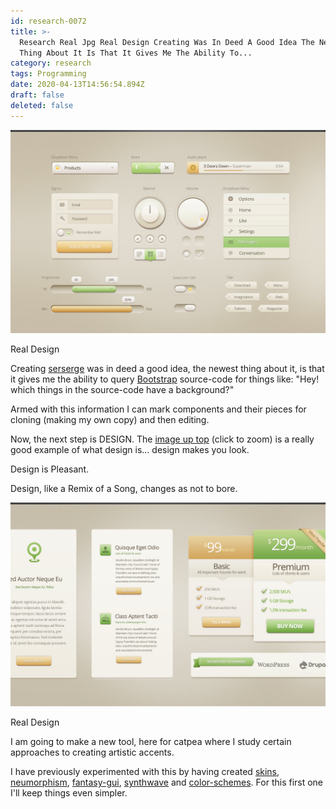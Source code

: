 ```yaml
---
id: research-0072
title: >-
  Research Real Jpg Real Design Creating Was In Deed A Good Idea The Newest
  Thing About It Is That It Gives Me The Ability To...
category: research
tags: Programming
date: 2020-04-13T14:56:54.894Z
draft: false
deleted: false
---
```


![Real](image/research-0072-real.jpg)

Real Design

Creating [serserge](https://github.com/fantasyui-com/serserge) was in deed a good idea, the newest thing about it, is that it gives me the ability to query [Bootstrap](https://getbootstrap.com/) source-code for things like: "Hey! which things in the source-code have a background?"

Armed with this information I can mark components and their pieces for cloning (making my own copy) and then editing.

Now, the next step is DESIGN. The [image up top](https://catpea.com/research/real.jpg) (click to zoom) is a really good example of what design is... design makes you look.

Design is Pleasant.

Design, like a Remix of a Song, changes as not to bore.

![Real 1](image/research-0072-real1.jpg)

Real Design

I am going to make a new tool, here for catpea where I study certain approaches to creating artistic accents.

I have previously experimented with this by having created [skins](https://github.com/fantasyui-com/skins), [neumorphism](https://fantasyui-com.github.io/neumorphism/), [fantasy-gui](https://fantasyui-com.github.io/fantasy-gui/), [synthwave](https://fantasyui-com.github.io/synthwave/) and [color-schemes](https://github.com/fantasyui-com/color-schemes). For this first one I'll keep things even simpler.
